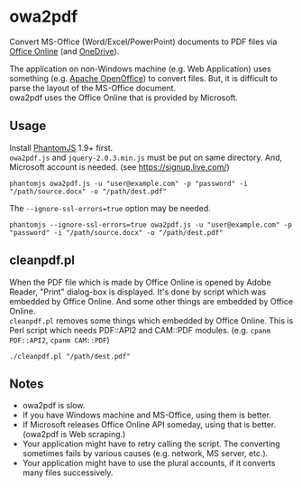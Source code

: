 # owa2pdf

Convert MS-Office (Word/Excel/PowerPoint) documents to PDF files via [Office Online](https://office.com/) (and [OneDrive](https://onedrive.live.com/)).

The application on non-Windows machine (e.g. Web Application) uses something (e.g. [Apache OpenOffice](http://www.openoffice.org/)) to convert files. But, it is difficult to parse the layout of the MS-Office document.  
owa2pdf uses the Office Online that is provided by Microsoft.

## Usage

Install [PhantomJS](http://phantomjs.org/) 1.9+ first.  
`owa2pdf.js` and `jquery-2.0.3.min.js` must be put on same directory. And, Microsoft account is needed. (see https://signup.live.com/)

```
phantomjs owa2pdf.js -u "user@example.com" -p "password" -i "/path/source.docx" -o "/path/dest.pdf"
```

The `--ignore-ssl-errors=true` option may be needed.

```
phantomjs --ignore-ssl-errors=true owa2pdf.js -u "user@example.com" -p "password" -i "/path/source.docx" -o "/path/dest.pdf"
```

## cleanpdf.pl

When the PDF file which is made by Office Online is opened by Adobe Reader, "Print" dialog-box is displayed. It's done by script which was embedded by Office Online. And some other things are embedded by Office Online.  
`cleanpdf.pl` removes some things which embedded by Office Online.  This is Perl script which needs PDF::API2 and CAM::PDF modules. (e.g. `cpanm PDF::API2`, `cpanm CAM::PDF`)

```
./cleanpdf.pl "/path/dest.pdf"
```

## Notes

+ owa2pdf is slow.
+ If you have Windows machine and MS-Office, using them is better.
+ If Microsoft releases Office Online API someday, using that is better. (owa2pdf is Web scraping.)
+ Your application might have to retry calling the script. The converting sometimes fails by various causes (e.g. network, MS server, etc.).
+ Your application might have to use the plural accounts, if it converts many files successively.

